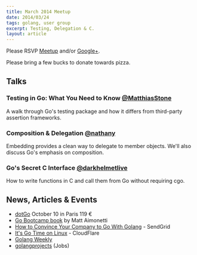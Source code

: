 ```yaml
---
title: March 2014 Meetup
date: 2014/03/24
tags: golang, user group
excerpt: Testing, Delegation & C.
layout: article
---
```


Please RSVP [Meetup](http://www.meetup.com/startupedmonton/events/qfwsfhysfbgc/) and/or [Google+](https://plus.google.com/events/crebhlb2rji9rfd5hir5qs9o8is?authkey=CIbY_dfD_qbQcQ). 

Please bring a few bucks to donate towards pizza.

## Talks

### Testing in Go: What You Need to Know [@MatthiasStone](https://twitter.com/MatthiasStone)

A walk through Go's testing package and how it differs from third-party assertion frameworks.

### Composition & Delegation [@nathany](https://twitter.com/nathany)

Embedding provides a clean way to delegate to member objects. We'll also discuss Go's emphasis on composition.

### Go's Secret C Interface [@darkhelmetlive](https://twitter.com/darkhelmetlive)

How to write functions in C and call them from Go without requiring cgo.


## News, Articles &amp; Events

* [dotGo](http://www.dotgo.eu/) October 10 in Paris 119 &euro;
* [Go Bootcamp book](http://www.golangbootcamp.com/) by Matt Aimonetti
* [How to Convince Your Company to Go With Golang](http://sendgrid.com/blog/convince-company-go-golang/) - SendGrid
* [It's Go Time on Linux](http://blog.cloudflare.com/its-go-time-on-linux) - CloudFlare
* [Golang Weekly](http://www.golangweekly.com/)
* [golangprojects](https://twitter.com/golangprojects) (Jobs)

